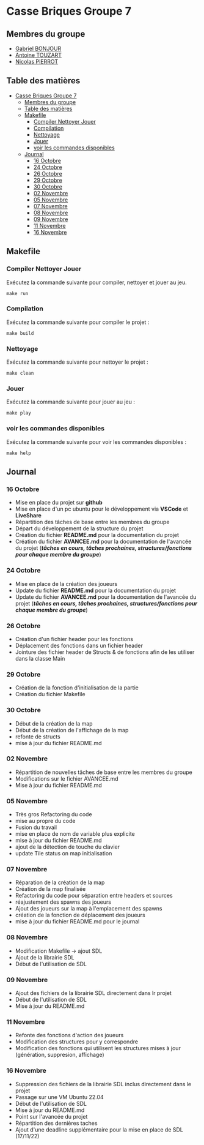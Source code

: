 # Casse Briques Groupe 7

## Membres du groupe

- [Gabriel BONJOUR](https://github.com/Elbub)
- [Antoine TOUZART](https://github.com/AntoineTSIO)
- [Nicolas PIERROT](https://github.com/ncls-p)

## Table des matières

- [Casse Briques Groupe 7](#casse-briques-groupe-7)
  - [Membres du groupe](#membres-du-groupe)
  - [Table des matières](#table-des-matières)
  - [Makefile](#makefile)
    - [Compiler Nettoyer Jouer](#compiler-nettoyer-jouer)
    - [Compilation](#compilation)
    - [Nettoyage](#nettoyage)
    - [Jouer](#jouer)
    - [voir les commandes disponibles](#voir-les-commandes-disponibles)
  - [Journal](#journal)
    - [16 Octobre](#16-octobre)
    - [24 Octobre](#24-octobre)
    - [26 Octobre](#26-octobre)
    - [29 Octobre](#29-octobre)
    - [30 Octobre](#30-octobre)
    - [02 Novembre](#02-novembre)
    - [05 Novembre](#05-novembre)
    - [07 Novembre](#07-novembre)
    - [08 Novembre](#08-novembre)
    - [09 Novembre](#09-novembre)
    - [11 Novembre](#11-novembre)
    - [16 Novembre](#09-novembre)

## Makefile

### Compiler Nettoyer Jouer

Exécutez la commande suivante pour compiler, nettoyer et jouer au jeu.

`make run`

### Compilation

Exécutez la commande suivante pour compiler le projet :

`make build`

### Nettoyage

Exécutez la commande suivante pour nettoyer le projet :

`make clean`

### Jouer

Exécutez la commande suivante pour jouer au jeu :

`make play`

### voir les commandes disponibles

Exécutez la commande suivante pour voir les commandes disponibles :

`make help`

## Journal

### 16 Octobre

- Mise en place du projet sur **github**
- Mise en place d'un pc ubuntu pour le développement via **VSCode** et **LiveShare**
- Répartition des tâches de base entre les membres du groupe
- Départ du développement de la structure du projet
- Création du fichier **README.md** pour la documentation du projet
- Création du fichier **AVANCEE.md** pour la documentation de l'avancée du projet (**_tâches en cours, tâches
  prochaines, structures/fonctions pour chaque membre du groupe_**)

### 24 Octobre

- Mise en place de la création des joueurs
- Update du fichier **README.md** pour la documentation du projet
- Update du fichier **AVANCEE.md** pour la documentation de l'avancée du projet (**_tâches en cours, tâches prochaines,
  structures/fonctions pour chaque membre du groupe_**)

### 26 Octobre

- Création d'un fichier header pour les fonctions
- Déplacement des fonctions dans un fichier header
- Jointure des fichier header de Structs & de fonctions afin de les utiliser dans la classe Main

### 29 Octobre

- Création de la fonction d'initialisation de la partie
- Création du fichier Makefile

### 30 Octobre
- Début de la création de la map
- Début de la création de l'affichage de la map
- refonte de structs
- mise à jour du fichier README.md

### 02 Novembre
- Répartition de nouvelles tâches de base entre les membres du groupe
- Modifications sur le fichier AVANCEE.md
- Mise à jour du fichier README.md

### 05 Novembre
- Très gros Refactoring du code
- mise au propre du code
- Fusion du travail
- mise en place de nom de variable plus explicite
- mise à jour du fichier README.md
- ajout de la détection de touche du clavier
- update Tile status on map initialisation

### 07 Novembre
- Réparation de la création de la map
- Création de la map finalisée
- Refactoring du code pour séparation entre headers et sources
- réajustement des spawns des joueurs
- Ajout des joueurs sur la map à l'emplacement des spawns
- création de la fonction de déplacement des joueurs
- mise à jour du fichier README.md pour le journal

### 08 Novembre
- Modification Makefile -> ajout SDL
- Ajout de la librairie SDL
- Début de l'utilisation de SDL

### 09 Novembre
- Ajout des fichiers de la librairie SDL directement dans lr projet
- Début de l'utilisation de SDL
- Mise à jour du README.md

### 11 Novembre
- Refonte des fonctions d'action des joueurs
- Modification des structures pour y correspondre
- Modification des fonctions qui utilisent les structures mises à jour (génération, suppresion, affichage)

### 16 Novembre
- Suppression des fichiers de la librairie SDL inclus directement dans le projet
- Passage sur une VM Ubuntu 22.04
- Début de l'utilisation de SDL
- Mise à jour du README.md
- Point sur l'avancée du projet
- Répartition des dernières taches
- Ajout d'une deadline supplémentaire pour la mise en place de SDL (17/11/22)